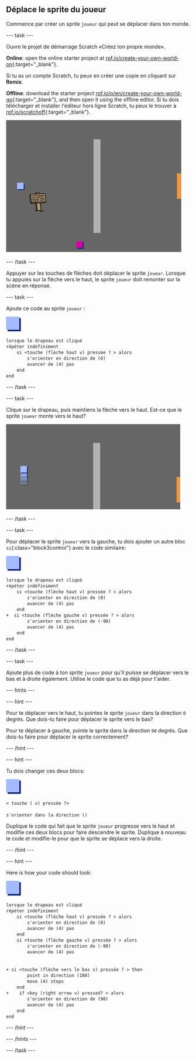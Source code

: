 ## Déplace le sprite du joueur

Commence par créer un sprite `joueur` qui peut se déplacer dans ton monde.

\--- task \---

Ouvre le projet de démarrage Scratch «Créez ton propre monde».

**Online**: open the online starter project at [rpf.io/create-your-own-world-on](https://rpf.io/create-your-own-world-on){:target="_blank"}.

Si tu as un compte Scratch, tu peux en créer une copie en cliquant sur **Remix**.

**Offline**: download the starter project [rpf.io/p/en/create-your-own-world-go](https://rpf.io/p/en/create-your-own-world-go){:target="_blank"}, and then open it using the offline editor. Si tu dois télécharger et installer l'éditeur hors ligne Scratch, tu peux le trouver à [rpf.io/scratchoff](https://rpf.io/scratchoff){:target="_blank"}.

![capture d'écran](images/world-starter.png)

\--- /task \---

Appuyer sur les touches de flèches doit déplacer le sprite `joueur`. Lorsque tu appuies sur la flèche vers le haut, le sprite `joueur` doit remonter sur la scène en réponse.

\--- task \---

Ajoute ce code au sprite `joueur` :

![joueur](images/player.png)

```blocks3
lorsque le drapeau est cliqué
répéter indéfiniment
    si <touche (flèche haut v) pressée ? > alors
        s'orienter en direction de (0)
        avancer de (4) pas
    end
end
```

\--- /task \---

\--- task \---

Clique sur le drapeau, puis maintiens la flèche vers le haut. Est-ce que le sprite `joueur` monte vers le haut?

![capture d'écran](images/world-up.png)

\--- /task \---

\--- task \---

Pour déplacer le sprite `joueur` vers la gauche, tu dois ajouter un autre bloc `si`{:class="block3control"} avec le code similaire:

![joueur](images/player.png)

```blocks3
lorsque le drapeau est cliqué 
répéter indéfiniment
    si <touche (flèche haut v) pressée ? > alors
        s'orienter en direction de (0)
        avancer de (4) pas
    end
+  si <touche (flèche gauche v) pressée ? > alors
        s'orienter en direction de (-90)
        avancer de (4) pas
    end
end
```

\--- /task \---

\--- task \---

Ajoute plus de code à ton sprite `joueur` pour qu'il puisse se déplacer vers le bas et à droite également. Utilise le code que tu as déjà pour t'aider.

\--- hints \---

\--- hint \---

Pour te déplacer vers le haut, tu pointes le sprite `joueur` dans la direction `0` degrés. Que dois-tu faire pour déplacer le sprite vers le bas?

Pour te déplacer à gauche, pointe le sprite dans la direction `90` degrés. Que dois-tu faire pour déplacer le sprite correctement?

\--- /hint \---

\--- hint \---

Tu dois changer ces deux blocs:

![joueur](images/player.png)

```blocks3
< touche ( v) pressée ?>

s'orienter dans la direction ()
```

Duplique le code qui fait que le sprite `joueur` progresse vers le haut et modifie ces deux blocs pour faire descendre le sprite. Duplique à nouveau le code et modifie-le pour que le sprite se déplace vers la droite.

\--- /hint \---

\--- hint \---

Here is how your code should look:

![player](images/player.png)

```blocks3
lorsque le drapeau est cliqué
répéter indéfiniment
    si <touche (flèche haut v) pressée ? > alors
        s'orienter en direction de (0)
        avancer de (4) pas
    end
    si <touche (flèche gauche v) pressée ? > alors
        s'orienter en direction de (-90)
        avancer de (4) pas


+ si <touche (flèche vers le bas v) pressée ? > then
        point in direction (180)
        move (4) steps
    end
+    if <key (right arrow v) pressed? > alors
        s'orienter en direction de (90)
        avancer de (4) pas
    end
end
```

\--- /hint \---

\--- /hints \---

\--- /task \---